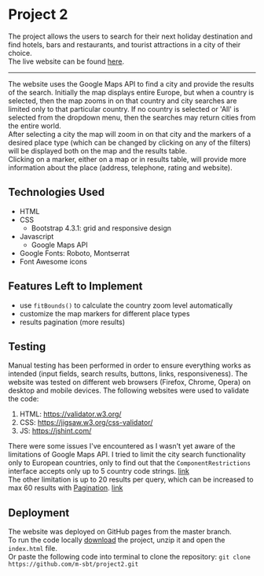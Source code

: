 # Project 2  
The project allows the users to search for their next holiday destination and find hotels, bars and restaurants, and tourist attractions in a city of their choice.  
The live website can be found [here](https://m-sbt.github.io/project2/).
  
---
The website uses the Google Maps API to find a city and provide the results of the search. Initially the map displays entire Europe, but when a country is selected, then the map zooms in on that country and city searches are limited only to that particular country. If no country is selected or 'All' is selected from the dropdown menu, then the searches may return cities from the entire world.  
After selecting a city the map will zoom in on that city and the markers of a desired place type (which can be changed by clicking on any of the filters) will be displayed both on the map and the results table.  
Clicking on a marker, either on a map or in results table, will provide more information about the place (address, telephone, rating and website).  

## Technologies Used
* HTML
* CSS
  * Bootstrap 4.3.1: grid and responsive design
* Javascript
  * Google Maps API
* Google Fonts: Roboto, Montserrat
* Font Awesome icons
## Features Left to Implement
* use `fitBounds()` to calculate the country zoom level automatically
* customize the map markers for different place types
* results pagination (more results)

## Testing
Manual testing has been performed in order to ensure everything works as intended (input fields, search results, buttons, links, responsiveness). The website was tested on different web browsers (Firefox, Chrome, Opera) on desktop and mobile devices. 
The following websites were used to validate the code:  
1. HTML: https://validator.w3.org/
2. CSS: https://jigsaw.w3.org/css-validator/
3. JS: https://jshint.com/  
  
There were some issues I've encountered as I wasn't yet aware of the limitations of Google Maps API. I tried to limit the city search functionality only to European countries, only to find out that the `ComponentRestrictions` interface accepts only up to 5 country code strings. [link](https://developers.google.com/maps/documentation/javascript/reference/places-autocomplete-service#ComponentRestrictions)  
The other limitation is up to 20 results per query, which can be increased to max 60 results with [Pagination](https://developers.google.com/maps/documentation/javascript/examples/place-search-pagination). [link](https://developers.google.com/maps/documentation/javascript/places#place_search_responses)

## Deployment
The website was deployed on GitHub pages from the master branch.  
To run the code locally [download](https://github.com/m-sbt/project2/archive/master.zip) the project, unzip it and open the `index.html` file.  
Or paste the following code into terminal to clone the repository: `git clone https://github.com/m-sbt/project2.git`
